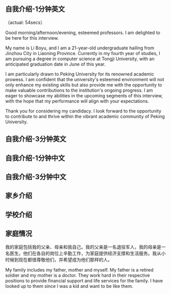 
## 自我介绍-1分钟英文

（actual: 54secs）

Good morning/afternoon/evening, esteemed professors. I am delighted to be here for this interview.

My name is Li Boyu, and I am a 21-year-old undergraduate hailing from Jinzhou City in Liaoning Province. Currently in my fourth year of studies, I am pursuing a degree in computer science at Tongji University, with an anticipated graduation date in June of this year.

I am particularly drawn to Peking University for its renowned academic prowess. I am confident that the university's esteemed environment will not only enhance my existing skills but also provide me with the opportunity to make valuable contributions to the institution's ongoing progress. I am eager to showcase my abilities in the upcoming segments of this interview, with the hope that my performance will align with your expectations.

Thank you for considering my candidacy. I look forward to the opportunity to contribute to and thrive within the vibrant academic community of Peking University.

## 自我介绍-3分钟英文

## 自我介绍-1分钟中文

## 自我介绍-3分钟中文

## 家乡介绍

## 学校介绍

## 家庭情况

我的家庭包括我的父亲、母亲和我自己。我的父亲是一名退役军人，我的母亲是一名医生。他们在各自的岗位上辛勤工作，为家庭提供经济支撑和生活服务。我从小时候到现在都很尊敬他们，并希望成为他们那样的人。

My family includes my father, mother and myself. My father is a retired soldier and my mother is a doctor. They work hard in their respective positions to provide financial support and life services for the family. I have looked up to them since I was a kid and want to be like them.